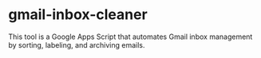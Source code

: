 # gmail-inbox-cleaner
This tool is a Google Apps Script that automates Gmail inbox management by sorting, labeling, and archiving emails. 
